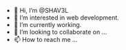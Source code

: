 - 👋 Hi, I’m @SHAV3L
- 👀 I’m interested in web development.
- 🌱 I’m currently working.
- 💞️ I’m looking to collaborate on ...
- 📫 How to reach me ...

<!---
SHAV3L/SHAV3L is a ✨ special ✨ repository because its `README.md` (this file) appears on your GitHub profile.
You can click the Preview link to take a look at your changes.
--->
